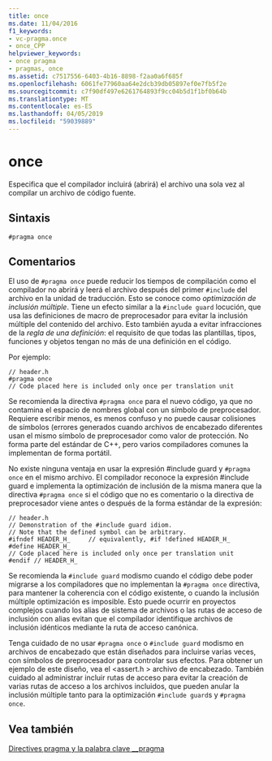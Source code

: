 ```yaml
---
title: once
ms.date: 11/04/2016
f1_keywords:
- vc-pragma.once
- once_CPP
helpviewer_keywords:
- once pragma
- pragmas, once
ms.assetid: c7517556-6403-4b16-8898-f2aa0a6f685f
ms.openlocfilehash: 6061fe77960aa64e2dcb39db05897ef0e7fb5f2e
ms.sourcegitcommit: c7f90df497e6261764893f9cc04b5d1f1bf0b64b
ms.translationtype: MT
ms.contentlocale: es-ES
ms.lasthandoff: 04/05/2019
ms.locfileid: "59039889"
---
```

# <a name="once"></a>once
Especifica que el compilador incluirá (abrirá) el archivo una sola vez al compilar un archivo de código fuente.

## <a name="syntax"></a>Sintaxis

```
#pragma once
```

## <a name="remarks"></a>Comentarios

El uso de `#pragma once` puede reducir los tiempos de compilación como el compilador no abrirá y leerá el archivo después del primer `#include` del archivo en la unidad de traducción. Esto se conoce como *optimización de inclusión múltiple*. Tiene un efecto similar a la `#include guard` locución, que usa las definiciones de macro de preprocesador para evitar la inclusión múltiple del contenido del archivo. Esto también ayuda a evitar infracciones de la *regla de una definición*: el requisito de que todas las plantillas, tipos, funciones y objetos tengan no más de una definición en el código.

Por ejemplo:

```
// header.h
#pragma once
// Code placed here is included only once per translation unit
```

Se recomienda la directiva `#pragma once` para el nuevo código, ya que no contamina el espacio de nombres global con un símbolo de preprocesador. Requiere escribir menos, es menos confuso y no puede causar colisiones de símbolos (errores generados cuando archivos de encabezado diferentes usan el mismo símbolo de preprocesador como valor de protección. No forma parte del estándar de C++, pero varios compiladores comunes la implementan de forma portátil.

No existe ninguna ventaja en usar la expresión #include guard y `#pragma once` en el mismo archivo. El compilador reconoce la expresión #include guard e implementa la optimización de inclusión de la misma manera que la directiva `#pragma once` si el código que no es comentario o la directiva de preprocesador viene antes o después de la forma estándar de la expresión:

```
// header.h
// Demonstration of the #include guard idiom.
// Note that the defined symbol can be arbitrary.
#ifndef HEADER_H_     // equivalently, #if !defined HEADER_H_
#define HEADER_H_
// Code placed here is included only once per translation unit
#endif // HEADER_H_
```

Se recomienda la `#include guard` modismo cuando el código debe poder migrarse a los compiladores que no implementan la `#pragma once` directiva, para mantener la coherencia con el código existente, o cuando la inclusión múltiple optimización es imposible. Esto puede ocurrir en proyectos complejos cuando los alias de sistema de archivos o las rutas de acceso de inclusión con alias evitan que el compilador identifique archivos de inclusión idénticos mediante la ruta de acceso canónica.

Tenga cuidado de no usar `#pragma once` o `#include guard` modismo en archivos de encabezado que están diseñados para incluirse varias veces, con símbolos de preprocesador para controlar sus efectos. Para obtener un ejemplo de este diseño, vea el \<assert.h > archivo de encabezado. También cuidado al administrar incluir rutas de acceso para evitar la creación de varias rutas de acceso a los archivos incluidos, que pueden anular la inclusión múltiple tanto para la optimización `#include guard`s y `#pragma once`.

## <a name="see-also"></a>Vea también

[Directives pragma y la palabra clave __pragma](../preprocessor/pragma-directives-and-the-pragma-keyword.md)
